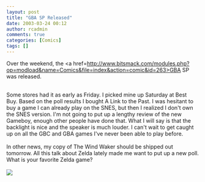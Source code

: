 ```yaml
---
layout: post
title: "GBA SP Released"
date: 2003-03-24 00:12
author: rcadmin
comments: true
categories: [Comics]
tags: []
---
```

Over the weekend, the <a href=http://www.bitsmack.com/modules.php?op=modload&name=Comics&file=index&action=comic&id=263>GBA SP was released.</a>
<br />

<br />
Some stores had it as early as Friday. I picked mine up Saturday at Best Buy. Based on the poll results I bought A Link to the Past. I was hesitant to buy a game I can already play on the SNES, but then I realized I don't own the SNES version. I'm not going to put up a lengthy review of the new Gameboy, enough other people have done that. What I will say is that the backlight is nice and the speaker is much louder. I can't wait to get caught up on all the GBC and GBA games I've never been able to play before.
<br />

<br />
In other news, my copy of The Wind Waker should be shipped out tomorrow. All this talk about Zelda lately made me want to put up a new poll. What is your favorite Zelda game?<Br><br><!--more--><img src='/wp/wp-content/comics/20030324.gif' alt'' />
